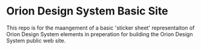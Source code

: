 # Orion Design System Basic Site

This repo is for the maangement of a basic 'sticker sheet' representaiton of Orion Design System elements in preperation for building the Orion Design System public web site.
